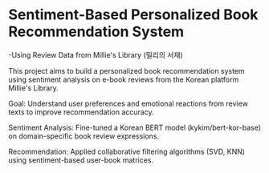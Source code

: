 # Sentiment-Based Personalized Book Recommendation System
-Using Review Data from Millie's Library (밀리의 서재)

This project aims to build a personalized book recommendation system using sentiment analysis on e-book reviews from the Korean platform Millie's Library.

Goal: Understand user preferences and emotional reactions from review texts to improve recommendation accuracy.

Sentiment Analysis: Fine-tuned a Korean BERT model (kykim/bert-kor-base) on domain-specific book review expressions.

Recommendation: Applied collaborative filtering algorithms (SVD, KNN) using sentiment-based user-book matrices.
